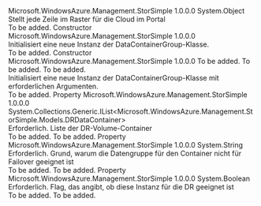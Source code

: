 <Type Name="DataContainerGroup" FullName="Microsoft.WindowsAzure.Management.StorSimple.Models.DataContainerGroup">
  <TypeSignature Language="C#" Value="public class DataContainerGroup" />
  <TypeSignature Language="ILAsm" Value=".class public auto ansi beforefieldinit DataContainerGroup extends System.Object" />
  <TypeSignature Language="DocId" Value="T:Microsoft.WindowsAzure.Management.StorSimple.Models.DataContainerGroup" />
  <TypeSignature Language="VB.NET" Value="Public Class DataContainerGroup" />
  <TypeSignature Language="F#" Value="type DataContainerGroup = class" />
  <AssemblyInfo>
    <AssemblyName>Microsoft.WindowsAzure.Management.StorSimple</AssemblyName>
    <AssemblyVersion>1.0.0.0</AssemblyVersion>
  </AssemblyInfo>
  <Base>
    <BaseTypeName>System.Object</BaseTypeName>
  </Base>
  <Interfaces />
  <Docs>
    <summary>
            Stellt jede Zeile im Raster für die Cloud im Portal
            </summary>
    <remarks>To be added.</remarks>
  </Docs>
  <Members>
    <Member MemberName=".ctor">
      <MemberSignature Language="C#" Value="public DataContainerGroup ();" />
      <MemberSignature Language="ILAsm" Value=".method public hidebysig specialname rtspecialname instance void .ctor() cil managed" />
      <MemberSignature Language="DocId" Value="M:Microsoft.WindowsAzure.Management.StorSimple.Models.DataContainerGroup.#ctor" />
      <MemberSignature Language="VB.NET" Value="Public Sub New ()" />
      <MemberType>Constructor</MemberType>
      <AssemblyInfo>
        <AssemblyName>Microsoft.WindowsAzure.Management.StorSimple</AssemblyName>
        <AssemblyVersion>1.0.0.0</AssemblyVersion>
      </AssemblyInfo>
      <Parameters />
      <Docs>
        <summary>
            Initialisiert eine neue Instanz der DataContainerGroup-Klasse.
            </summary>
        <remarks>To be added.</remarks>
      </Docs>
    </Member>
    <Member MemberName=".ctor">
      <MemberSignature Language="C#" Value="public DataContainerGroup (System.Collections.Generic.List&lt;Microsoft.WindowsAzure.Management.StorSimple.Models.DRDataContainer&gt; dCGroup, string ineligibilityMessage, bool isDCGroupEligibleForDR);" />
      <MemberSignature Language="ILAsm" Value=".method public hidebysig specialname rtspecialname instance void .ctor(class System.Collections.Generic.List`1&lt;class Microsoft.WindowsAzure.Management.StorSimple.Models.DRDataContainer&gt; dCGroup, string ineligibilityMessage, bool isDCGroupEligibleForDR) cil managed" />
      <MemberSignature Language="DocId" Value="M:Microsoft.WindowsAzure.Management.StorSimple.Models.DataContainerGroup.#ctor(System.Collections.Generic.List{Microsoft.WindowsAzure.Management.StorSimple.Models.DRDataContainer},System.String,System.Boolean)" />
      <MemberSignature Language="VB.NET" Value="Public Sub New (dCGroup As List(Of DRDataContainer), ineligibilityMessage As String, isDCGroupEligibleForDR As Boolean)" />
      <MemberSignature Language="F#" Value="new Microsoft.WindowsAzure.Management.StorSimple.Models.DataContainerGroup : System.Collections.Generic.List&lt;Microsoft.WindowsAzure.Management.StorSimple.Models.DRDataContainer&gt; * string * bool -&gt; Microsoft.WindowsAzure.Management.StorSimple.Models.DataContainerGroup" Usage="new Microsoft.WindowsAzure.Management.StorSimple.Models.DataContainerGroup (dCGroup, ineligibilityMessage, isDCGroupEligibleForDR)" />
      <MemberType>Constructor</MemberType>
      <AssemblyInfo>
        <AssemblyName>Microsoft.WindowsAzure.Management.StorSimple</AssemblyName>
        <AssemblyVersion>1.0.0.0</AssemblyVersion>
      </AssemblyInfo>
      <Parameters>
        <Parameter Name="dCGroup" Type="System.Collections.Generic.List&lt;Microsoft.WindowsAzure.Management.StorSimple.Models.DRDataContainer&gt;" />
        <Parameter Name="ineligibilityMessage" Type="System.String" />
        <Parameter Name="isDCGroupEligibleForDR" Type="System.Boolean" />
      </Parameters>
      <Docs>
        <param name="dCGroup">To be added.</param>
        <param name="ineligibilityMessage">To be added.</param>
        <param name="isDCGroupEligibleForDR">To be added.</param>
        <summary>
            Initialisiert eine neue Instanz der DataContainerGroup-Klasse mit erforderlichen Argumenten.
            </summary>
        <remarks>To be added.</remarks>
      </Docs>
    </Member>
    <Member MemberName="DCGroup">
      <MemberSignature Language="C#" Value="public System.Collections.Generic.IList&lt;Microsoft.WindowsAzure.Management.StorSimple.Models.DRDataContainer&gt; DCGroup { get; set; }" />
      <MemberSignature Language="ILAsm" Value=".property instance class System.Collections.Generic.IList`1&lt;class Microsoft.WindowsAzure.Management.StorSimple.Models.DRDataContainer&gt; DCGroup" />
      <MemberSignature Language="DocId" Value="P:Microsoft.WindowsAzure.Management.StorSimple.Models.DataContainerGroup.DCGroup" />
      <MemberSignature Language="VB.NET" Value="Public Property DCGroup As IList(Of DRDataContainer)" />
      <MemberSignature Language="F#" Value="member this.DCGroup : System.Collections.Generic.IList&lt;Microsoft.WindowsAzure.Management.StorSimple.Models.DRDataContainer&gt; with get, set" Usage="Microsoft.WindowsAzure.Management.StorSimple.Models.DataContainerGroup.DCGroup" />
      <MemberType>Property</MemberType>
      <AssemblyInfo>
        <AssemblyName>Microsoft.WindowsAzure.Management.StorSimple</AssemblyName>
        <AssemblyVersion>1.0.0.0</AssemblyVersion>
      </AssemblyInfo>
      <ReturnValue>
        <ReturnType>System.Collections.Generic.IList&lt;Microsoft.WindowsAzure.Management.StorSimple.Models.DRDataContainer&gt;</ReturnType>
      </ReturnValue>
      <Docs>
        <summary>
            Erforderlich. Liste der DR-Volume-Container
            </summary>
        <value>To be added.</value>
        <remarks>To be added.</remarks>
      </Docs>
    </Member>
    <Member MemberName="IneligibilityMessage">
      <MemberSignature Language="C#" Value="public string IneligibilityMessage { get; set; }" />
      <MemberSignature Language="ILAsm" Value=".property instance string IneligibilityMessage" />
      <MemberSignature Language="DocId" Value="P:Microsoft.WindowsAzure.Management.StorSimple.Models.DataContainerGroup.IneligibilityMessage" />
      <MemberSignature Language="VB.NET" Value="Public Property IneligibilityMessage As String" />
      <MemberSignature Language="F#" Value="member this.IneligibilityMessage : string with get, set" Usage="Microsoft.WindowsAzure.Management.StorSimple.Models.DataContainerGroup.IneligibilityMessage" />
      <MemberType>Property</MemberType>
      <AssemblyInfo>
        <AssemblyName>Microsoft.WindowsAzure.Management.StorSimple</AssemblyName>
        <AssemblyVersion>1.0.0.0</AssemblyVersion>
      </AssemblyInfo>
      <ReturnValue>
        <ReturnType>System.String</ReturnType>
      </ReturnValue>
      <Docs>
        <summary>
            Erforderlich. Grund, warum die Datengruppe für den Container nicht für Failover geeignet ist
            </summary>
        <value>To be added.</value>
        <remarks>To be added.</remarks>
      </Docs>
    </Member>
    <Member MemberName="IsDCGroupEligibleForDR">
      <MemberSignature Language="C#" Value="public bool IsDCGroupEligibleForDR { get; set; }" />
      <MemberSignature Language="ILAsm" Value=".property instance bool IsDCGroupEligibleForDR" />
      <MemberSignature Language="DocId" Value="P:Microsoft.WindowsAzure.Management.StorSimple.Models.DataContainerGroup.IsDCGroupEligibleForDR" />
      <MemberSignature Language="VB.NET" Value="Public Property IsDCGroupEligibleForDR As Boolean" />
      <MemberSignature Language="F#" Value="member this.IsDCGroupEligibleForDR : bool with get, set" Usage="Microsoft.WindowsAzure.Management.StorSimple.Models.DataContainerGroup.IsDCGroupEligibleForDR" />
      <MemberType>Property</MemberType>
      <AssemblyInfo>
        <AssemblyName>Microsoft.WindowsAzure.Management.StorSimple</AssemblyName>
        <AssemblyVersion>1.0.0.0</AssemblyVersion>
      </AssemblyInfo>
      <ReturnValue>
        <ReturnType>System.Boolean</ReturnType>
      </ReturnValue>
      <Docs>
        <summary>
            Erforderlich. Flag, das angibt, ob diese Instanz für die DR geeignet ist
            </summary>
        <value>To be added.</value>
        <remarks>To be added.</remarks>
      </Docs>
    </Member>
  </Members>
</Type>